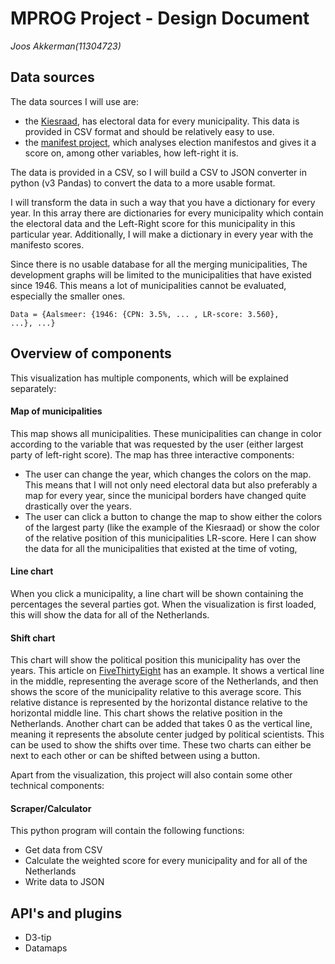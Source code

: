 # MPROG Project - Design Document
*Joos Akkerman(11304723)*

## Data sources
The data sources I will use are:
* the [Kiesraad](https://www.verkiezingsuitslagen.nl/verkiezingen/detail/TK20170315), has electoral data for every municipality. This data is provided in CSV format and should be relatively easy to use.
* the [manifest project](https://manifesto-project.wzb.eu/), which analyses election manifestos and gives it a score on, among other variables, how left-right it is.

The data is provided in a CSV, so I will build a CSV to JSON converter in python (v3 Pandas) to convert the data to a more usable format.

I will transform the data in such a way that you have a dictionary for every year. In this array there are dictionaries for every municipality which contain the electoral data and the Left-Right score for this municipality in this particular year. Additionally, I will make a dictionary in every year with the manifesto scores.

Since there is no usable database for all the merging municipalities, The development graphs will be limited to the municipalities that have existed since 1946. This means a lot of municipalities cannot be evaluated, especially the smaller ones.

<!-- <code>Data = {1960: {municipalities: {Abcoude: {CPN: 3.5%, ... , LR-score: 3.560}, ...}, manifestos: {CPN: -40.00, ...}}...}</code> -->

<code>Data = {Aalsmeer: {1946: {CPN: 3.5%, ... , LR-score: 3.560}, ...}, ...}</code>

## Overview of components

This visualization has multiple components, which will be explained separately:

#### Map of municipalities
This map shows all municipalities. These municipalities can change in color according to the variable that was requested by the user (either largest party of left-right score). The map has three interactive components:
* The user can change the year, which changes the colors on the map. This means that I will not only need electoral data but also preferably a map for every year, since the municipal borders have changed quite drastically over the years.
* The user can click a button to change the map to show either the colors of the largest party (like the example of the Kiesraad) or show the color of the relative position of this municipalities LR-score. Here I can show the data for all the municipalities that existed at the time of voting,

#### Line chart
When you click a municipality, a line chart will be shown containing the percentages the several parties got. When the visualization is first loaded, this will show the data for all of the Netherlands.

#### Shift chart
This chart will show the political position this municipality has over the years. This article on [FiveThirtyEight](https://fivethirtyeight.com/features/americas-electoral-map-is-changing/) has an example. It shows a vertical line in the middle, representing the average score of the Netherlands, and then shows the score of the municipality relative to this average score. This relative distance is represented by the horizontal distance relative to the horizontal middle line. This chart shows the relative position in the Netherlands.
Another chart can be added that takes 0 as the vertical line, meaning it represents the absolute center judged by political scientists. This can be used to show the shifts over time.
These two charts can either be next to each other or can be shifted between using a button.

Apart from the visualization, this project will also contain some other technical components:

#### Scraper/Calculator
This python program will contain the following functions:
* Get data from CSV
* Calculate the weighted score for every municipality and for all of the Netherlands
* Write data to JSON

## API's and plugins
* D3-tip
* Datamaps
